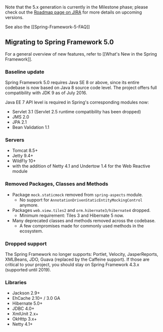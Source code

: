 Note that the 5.x generation is currently in the Milestone phase; please check out the [Roadmap page on JIRA](https://jira.spring.io/browse/SPR/?selectedTab=com.atlassian.jira.jira-projects-plugin:roadmap-panel) for more details on upcoming versions.

See also the [[Spring-Framework-5-FAQ]]

## Migrating to Spring Framework 5.0

For a general overview of new features, refer to [[What's New in the Spring Framework]].

### Baseline update

Spring Framework 5.0 requires Java SE 8 or above, since its entire codebase is now based on Java 8 source code level.
The project offers full compatibility with JDK 9 as of July 2016.

Java EE 7 API level is required in Spring's corresponding modules now:

* Servlet 3.1 (Servlet 2.5 runtime compatibility has been dropped)
* JMS 2.0
* JPA 2.1
* Bean Validation 1.1

### Servers

* Tomcat 8.5+
* Jetty 9.4+
* WildFly 10+
* with the addition of Netty 4.1 and Undertow 1.4 for the Web Reactive module

### Removed Packages, Classes and Methods

* Package `mock.staticmock` removed from `spring-aspects` module.
  * No support for `AnnotationDrivenStaticEntityMockingControl` anymore.
* Packages `web.view.tiles2` and `orm.hibernate3/hibernate4` dropped.
  * Minimum requirement: Tiles 3 and Hibernate 5 now.
* Many deprecated classes and methods removed across the codebase.
  * A few compromises made for commonly used methods in the ecosystem.

### Dropped support

The Spring Framework no longer supports: Portlet, Velocity, JasperReports, XMLBeans, JDO,
Guava (replaced by the Caffeine support).
If those are critical to your project, you should stay on Spring Framework 4.3.x (supported until 2019).

### Libraries

* Jackson 2.9+
* EhCache 2.10+ / 3.0 GA
* Hibernate 5.0+
* JDBC 4.0+
* XmlUnit 2.x+
* OkHttp 3.x+
* Netty 4.1+
